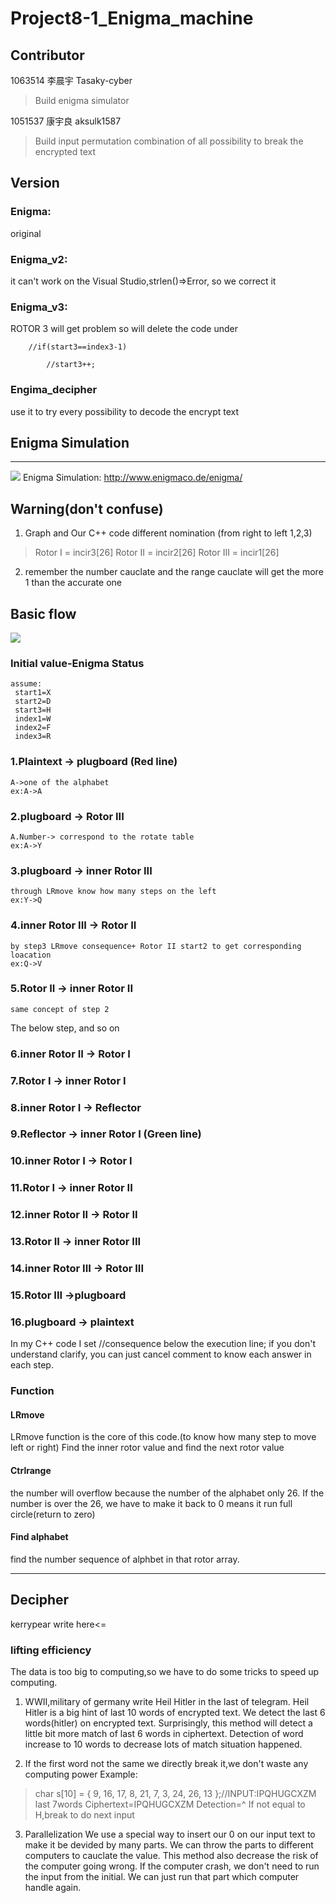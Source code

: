 # Project8-1_Enigma_machine

## Contributor
1063514 李晨宇 Tasaky-cyber
>Build enigma simulator

1051537 康宇良 aksulk1587
>Build input permutation combination of all possibility to break the encrypted text 
>
## Version

### Enigma: 
original

### Enigma_v2: 
it can't work on the Visual Studio,strlen()=>Error, so we correct it

### Enigma_v3: 
ROTOR 3 will get problem so will delete the code under

        //if(start3==index3-1)
        
            //start3++;          
### Engima_decipher 
use it to try every possibility to decode the encrypt text

## Enigma Simulation
---
![](https://i.imgur.com/ZKXBXwJ.png)
Enigma Simulation: http://www.enigmaco.de/enigma/

## Warning(don't confuse)
1. Graph and Our C++ code different nomination (from right to left 1,2,3)
 >Rotor I   = incir3[26]
 >Rotor II  = incir2[26]
 >Rotor III = incir1[26]
2. remember the number cauclate and the range cauclate will get the more 1 than the accurate one

## Basic flow
![](https://i.imgur.com/lkrYRTo.png)
### Initial value-Enigma Status
    assume:
     start1=X
     start2=D
     start3=H
     index1=W
     index2=F
     index3=R
    
### 1.Plaintext -> plugboard  (Red line)
    A->one of the alphabet
    ex:A->A
### 2.plugboard -> Rotor III
    A.Number-> correspond to the rotate table
    ex:A->Y
### 3.plugboard -> inner Rotor III
    through LRmove know how many steps on the left
    ex:Y->Q
### 4.inner Rotor III -> Rotor II
    by step3 LRmove consequence+ Rotor II start2 to get corresponding loacation
    ex:Q->V
### 5.Rotor II -> inner Rotor II
    same concept of step 2
The below step, and so on
### 6.inner Rotor II -> Rotor I
### 7.Rotor I -> inner Rotor I
### 8.inner Rotor I -> Reflector 
### 9.Reflector -> inner Rotor I  (Green line)
### 10.inner Rotor I -> Rotor I
### 11.Rotor I -> inner Rotor II
### 12.inner Rotor II -> Rotor II
### 13.Rotor II -> inner Rotor III
### 14.inner Rotor III -> Rotor III
### 15.Rotor III ->plugboard
### 16.plugboard -> plaintext
In my C++ code I set //consequence below the execution line; if you don't understand clarify, you can just cancel comment to know each answer in each step.
### Function
#### LRmove
LRmove function is the core of this code.(to know how many step to move left or right)
Find the inner rotor value and find the next rotor value
#### Ctrlrange
the number will overflow because the number of the alphabet only 26. If the number is over the 26, we have to make it back to 0 means it run full circle(return to zero)
#### Find alphabet
find the number sequence of alphbet in that rotor array.

---
## Decipher


kerrypear write here<=


### lifting efficiency
 The data is too big to computing,so we have to do some tricks to speed up computing.
1. WWII,military of germany write Heil Hitler in the last of telegram. Heil Hitler is a big  hint of last 10 words of encrypted text. We detect the last 6 words(hitler) on encrypted text. Surprisingly, this method will detect a little bit more match of last 6 words in ciphertext. Detection of word increase to 10 words to decrease lots of match situation happened.

2. If the first word not the same we directly break it,we don't waste any computing power
Example:
>char s[10] = { 9, 16, 17, 8, 21, 7, 3, 24, 26, 13 };//INPUT:IPQHUGCXZM
>last 7words
>Ciphertext=IPQHUGCXZM
>Detection=^
>If not equal to H,break to do next input

3. Parallelization
   We use a special way to insert our 0 on our input text to make it be devided by many parts. We can throw the parts to different computers to cauclate the value. This method also decrease the risk of the computer going wrong. If the computer crash, we don't need to run the input from the initial. We can just run that part which  computer handle again.   
